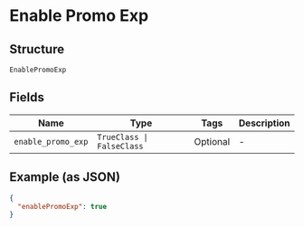 
# Enable Promo Exp

## Structure

`EnablePromoExp`

## Fields

| Name | Type | Tags | Description |
|  --- | --- | --- | --- |
| `enable_promo_exp` | `TrueClass \| FalseClass` | Optional | - |

## Example (as JSON)

```json
{
  "enablePromoExp": true
}
```

